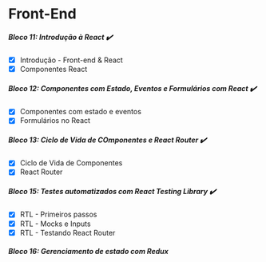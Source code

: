 # Front-End 

##### Bloco 11: Introdução à React ✔️
- [x] Introdução - Front-end & React
- [x] Componentes React

##### Bloco 12: Componentes com Estado, Eventos e Formulários com React ✔️
- [x] Componentes com estado e eventos
- [x] Formulários no React

##### Bloco 13: Ciclo de Vida de COmponentes e React Router ✔️
- [x] Ciclo de Vida de Componentes
- [x] React Router

##### Bloco 15: Testes automatizados com React Testing Library ✔️
- [x] RTL - Primeiros passos
- [x] RTL - Mocks e Inputs
- [x] RTL - Testando React Router

##### Bloco 16: Gerenciamento de estado com Redux
